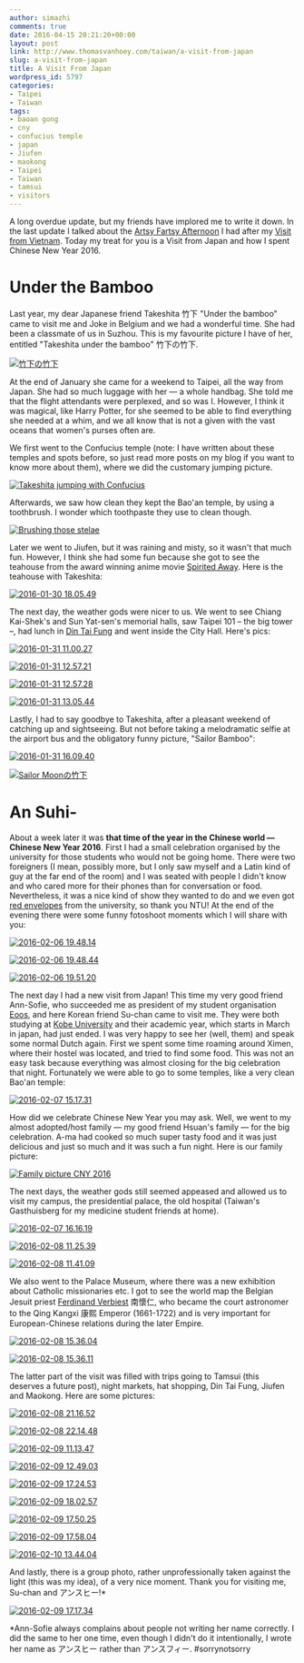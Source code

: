```yaml
---
author: simazhi
comments: true
date: 2016-04-15 20:21:20+00:00
layout: post
link: http://www.thomasvanhoey.com/taiwan/a-visit-from-japan
slug: a-visit-from-japan
title: A Visit From Japan
wordpress_id: 5797
categories:
- Taipei
- Taiwan
tags:
- baoan gong
- cny
- confucius temple
- japan
- Jiufen
- maokong
- Taipei
- Taiwan
- tamsui
- visitors
---
```


A long overdue update, but my friends have implored me to write it down. In the last update I talked about the [Artsy Fartsy Afternoon](http://www.thomasvanhoey.com/blog/artsy-fartsy-afternoons) I had after my [Visit from Vietnam](http://www.thomasvanhoey.com/blog/visit-from-vietnam). Today my treat for you is a Visit from Japan and how I spent Chinese New Year 2016.





# Under the Bamboo





Last year, my dear Japanese friend Takeshita 竹下 "Under the bamboo" came to visit me and Joke in Belgium and we had a wonderful time. She had been a classmate of us in Suzhou. This is my favourite picture I have of her, entitled "Takeshita under the bamboo" 竹下の竹下.





[![竹下の竹下](https://farm2.staticflickr.com/1573/26447794645_519b7b5dd0_z.jpg)](https://www.flickr.com/photos/86097314@N03/26447794645/in/album-72157664759205081/)





At the end of January she came for a weekend to Taipei, all the way from Japan. She had so much luggage with her — a whole handbag. She told me that the flight attendants were perplexed, and so was I. However, I think it was magical, like Harry Potter, for she seemed to be able to find everything she needed at a whim, and we all know that is not a given with the vast oceans that women's purses often are.





We first went to the Confucius temple (note: I have written about these temples and spots before, so just read more posts on my blog if you want to know more about them), where we did the customary jumping picture.





[![Takeshita jumping with Confucius](https://farm2.staticflickr.com/1564/25162391175_09bd19f9e9_z.jpg)](https://www.flickr.com/photos/86097314@N03/25162391175/in/album-72157664759205081/)





Afterwards, we saw how clean they kept the Bao'an temple, by using a toothbrush. I wonder which toothpaste they use to clean though.





[![Brushing those stelae](https://farm2.staticflickr.com/1720/24535555283_6efb8fd10f_z.jpg)](https://www.flickr.com/photos/86097314@N03/24535555283/in/album-72157664759205081/)





Later we went to Jiufen, but it was raining and misty, so it wasn't that much fun. However, I think she had some fun because she got to see the teahouse from the award winning anime movie [Spirited Away](https://en.wikipedia.org/wiki/Spirited_Away). Here is the teahouse with Takeshita:





[![2016-01-30 18.05.49](https://farm2.staticflickr.com/1627/24531710354_b1a773c2e5_z.jpg)](https://www.flickr.com/photos/86097314@N03/24531710354/in/album-72157664759205081/)





The next day, the weather gods were nicer to us. We went to see Chiang Kai-Shek's and Sun Yat-sen's memorial halls, saw Taipei 101 – the big tower –, had lunch in [Din Tai Fung](https://en.wikipedia.org/wiki/Din_Tai_Fung) and went inside the City Hall. Here's pics:





[![2016-01-31 11.00.27](https://farm2.staticflickr.com/1596/25162392395_c2bb51ddf9_z.jpg)](https://www.flickr.com/photos/86097314@N03/25162392395/in/album-72157664759205081/)





[![2016-01-31 12.57.21](https://farm2.staticflickr.com/1501/24531711004_7afbbaeabe_z.jpg)](https://www.flickr.com/photos/86097314@N03/24531711004/in/album-72157664759205081/)





[![2016-01-31 12.57.28](https://farm2.staticflickr.com/1716/24535557103_21ea5c383a_z.jpg)](https://www.flickr.com/photos/86097314@N03/24535557103/in/album-72157664759205081/)





[![2016-01-31 13.05.44](https://farm2.staticflickr.com/1614/24794689879_d4daa70fb5_z.jpg)](https://www.flickr.com/photos/86097314@N03/24794689879/in/album-72157664759205081/)





Lastly, I had to say goodbye to Takeshita, after a pleasant weekend of catching up and sightseeing. But not before taking a melodramatic selfie at the airport bus and the obligatory funny picture, "Sailor Bamboo":





[![2016-01-31 16.09.40](https://farm2.staticflickr.com/1518/24794708829_8f0bf07980_z.jpg)](https://www.flickr.com/photos/86097314@N03/24794708829/in/album-72157664759205081/)





[![Sailor Moonの竹下](https://farm2.staticflickr.com/1649/24866761200_93bdb56897_z.jpg)](https://www.flickr.com/photos/86097314@N03/24866761200/in/album-72157664759205081/)





# An Suhi-





About a week later it was **that time of the year in the Chinese world — Chinese New Year 2016**. First I had a small celebration organised by the university for those students who would not be going home. There were two foreigners (I mean, possibly more, but I only saw myself and a Latin kind of guy at the far end of the room) and I was seated with people I didn't know and who cared more for their phones than for conversation or food. Nevertheless, it was a nice kind of show they wanted to do and we even got [red envelopes](https://en.wikipedia.org/wiki/Red_envelope) from the university, so thank you NTU! At the end of the evening there were some funny fotoshoot moments which I will share with you:





[![2016-02-06 19.48.14](https://farm2.staticflickr.com/1705/25136057716_7265552acd_z.jpg)](https://www.flickr.com/photos/86097314@N03/25136057716/in/album-72157664759205081/)





[![2016-02-06 19.48.44](https://farm2.staticflickr.com/1628/24531717884_b0f392fcc9_z.jpg)](https://www.flickr.com/photos/86097314@N03/24531717884/in/album-72157664759205081/)





[![2016-02-06 19.51.20](https://farm2.staticflickr.com/1710/25162398815_46ee0c3d58_z.jpg)](https://www.flickr.com/photos/86097314@N03/25162398815/in/album-72157664759205081/)





The next day I had a new visit from Japan! This time my very good friend Ann-Sofie, who succeeded me as president of my student organisation [Eoos](http://eoos.be/en/), and here Korean friend Su-chan came to visit me. They were both studying at [Kobe University](https://en.wikipedia.org/wiki/Kobe_University) and their academic year, which starts in March in japan, had just ended. I was very happy to see her (well, them) and speak some normal Dutch again. First we spent some time roaming around Ximen, where their hostel was located, and tried to find some food. This was not an easy task because everything was almost closing for the big celebration that night. Fortunately we were able to go to some temples, like a very clean Bao'an temple:





[![2016-02-07 15.17.31](https://farm2.staticflickr.com/1624/25044134082_3dc649a7cc_z.jpg)](https://www.flickr.com/photos/86097314@N03/25044134082/in/album-72157664759205081/)





How did we celebrate Chinese New Year you may ask. Well, we went to my almost adopted/host family — my good friend Hsuan's family — for the big celebration. A-ma had cooked so much super tasty food and it was just delicious and just so much and it was such a fun night. Here is our family picture:





[![Family picture CNY 2016](https://farm2.staticflickr.com/1502/25842663724_c9cb57c5e5_z.jpg)](https://www.flickr.com/photos/86097314@N03/25842663724/in/album-72157664759205081/)





The next days, the weather gods still seemed appeased and allowed us to visit my campus, the presidential palace, the old hospital (Taiwan's Gasthuisberg for my medicine student friends at home).





[![2016-02-07 16.16.19](https://farm2.staticflickr.com/1493/25044134332_82bcd5b21c_z.jpg)](https://www.flickr.com/photos/86097314@N03/25044134332/in/album-72157664759205081/)





[![2016-02-08 11.25.39](https://farm2.staticflickr.com/1538/24866769360_4555e992c5_z.jpg)](https://www.flickr.com/photos/86097314@N03/24866769360/in/album-72157664759205081/)





[![2016-02-08 11.41.09](https://farm2.staticflickr.com/1608/25162400465_5045501b4d_z.jpg)](https://www.flickr.com/photos/86097314@N03/25162400465/in/album-72157664759205081/)





We also went to the Palace Museum, where there was a new exhibition about Catholic missionaries etc. I got to see the world map the Belgian Jesuit priest [Ferdinand Verbiest](https://en.wikipedia.org/wiki/Ferdinand_Verbiest) 南懷仁, who became the court astronomer to the Qing Kangxi 康熙 Emperor (1661-1722) and is very important for European-Chinese relations during the later Empire.





[![2016-02-08 15.36.04](https://farm2.staticflickr.com/1643/24866770350_b88799a7a4_z.jpg)](https://www.flickr.com/photos/86097314@N03/24866770350/in/album-72157664759205081/)





[![2016-02-08 15.36.11](https://farm2.staticflickr.com/1655/24535566423_c6c3744e9a_z.jpg)](https://www.flickr.com/photos/86097314@N03/24535566423/in/album-72157664759205081/)





The latter part of the visit was filled with trips going to Tamsui (this deserves a future post), night markets, hat shopping, Din Tai Fung, Jiufen and Maokong. Here are some pictures:





[![2016-02-08 21.16.52](https://farm2.staticflickr.com/1663/25136061226_0ae6fc1859_z.jpg)](https://www.flickr.com/photos/86097314@N03/25136061226/in/album-72157664759205081/)





[![2016-02-08 22.14.48](https://farm2.staticflickr.com/1497/24794699929_ae6959bf53_z.jpg)](https://www.flickr.com/photos/86097314@N03/24794699929/in/album-72157664759205081/)





[![2016-02-09 11.13.47](https://farm2.staticflickr.com/1516/25162402115_5782f2ac49_z.jpg)](https://www.flickr.com/photos/86097314@N03/25162402115/in/album-72157664759205081/)





[![2016-02-09 12.49.03](https://farm2.staticflickr.com/1626/25162403065_f2f0c61fea_z.jpg)](https://www.flickr.com/photos/86097314@N03/25162403065/in/album-72157664759205081/)





[![2016-02-09 17.24.53](https://farm2.staticflickr.com/1558/24866772600_bbd39cf3d2_z.jpg)](https://www.flickr.com/photos/86097314@N03/24866772600/in/album-72157664759205081/)





[![2016-02-09 18.02.57](https://farm2.staticflickr.com/1584/24531723774_bea84f837a_z.jpg)](https://www.flickr.com/photos/86097314@N03/24531723774/in/album-72157664759205081/)





[![2016-02-09 17.50.25](https://farm2.staticflickr.com/1576/24794701499_d387a138eb_z.jpg)](https://www.flickr.com/photos/86097314@N03/24794701499/in/album-72157664759205081/)





[![2016-02-09 17.58.04](https://farm2.staticflickr.com/1471/24794701649_4f09e00486_z.jpg)](https://www.flickr.com/photos/86097314@N03/24794701649/in/album-72157664759205081/)





[![2016-02-10 13.44.04](https://farm2.staticflickr.com/1687/24531724094_759bd7c017_z.jpg)](https://www.flickr.com/photos/86097314@N03/24531724094/in/album-72157664759205081/)





And lastly, there is a group photo, rather unprofessionally taken against the light (this was my idea), of a very nice moment. Thank you for visiting me, Su-chan and アンスヒー!*





[![2016-02-09 17.17.34](https://farm2.staticflickr.com/1490/25136070936_0fded33210_z.jpg)](https://www.flickr.com/photos/86097314@N03/25136070936/in/album-72157664759205081/)





*Ann-Sofie always complains about people not writing her name correctly. I did the same to her one time, even though I didn't do it intentionally, I wrote her name as アンスヒー rather than アンスフィー. #sorrynotsorry



